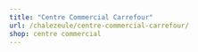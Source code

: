 ```yaml
---
title: "Centre Commercial Carrefour"
url: /chalezeule/centre-commercial-carrefour/
shop: centre commercial
---
```

